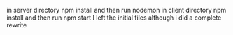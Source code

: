 in server directory npm install and then run nodemon
in client directory npm install and then run npm start
I left the initial files although i did a complete rewrite
